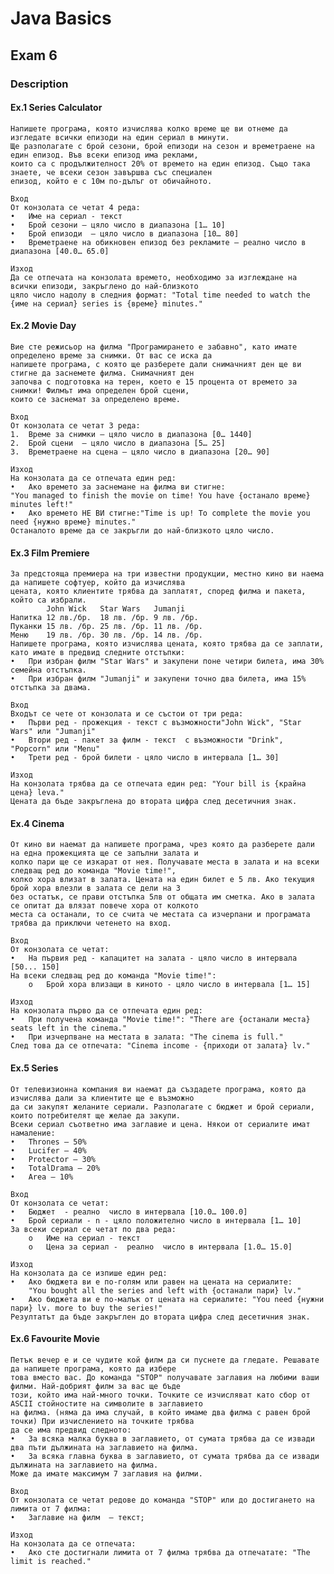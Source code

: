 # Java Basics

## Exam 6

### Description

#### Ex.1 Series Calculator
    Напишете програма, която изчислява колко време ще ви отнеме да изгледате всички епизоди на един сериал в минути.
    Ще разполагате с брой сезони, брой епизоди на сезон и времетраене на един епизод. Във всеки епизод има реклами,
    които са с продължителност 20% от времето на един епизод. Също така знаете, че всеки сезон завършва със специален
    епизод, който е с 10м по-дълъг от обичайното. 

    Вход 
    От конзолата се четат 4 реда: 
    •	Име на сериал - текст 
    •	Брой сезони – цяло число в диапазона [1… 10] 
    •	Брой епизоди  – цяло число в диапазона [10… 80] 
    •	Времетраене на обикновен епизод без рекламите – реално число в диапазона [40.0… 65.0] 

    Изход 
    Да се отпечата на конзолата времето, необходимо за изглеждане на всички епизоди, закръглено до най-близкото 
    цяло число надолу в следния формат: "Total time needed to watch the {име на сериал} series is {време} minutes."

#### Ex.2 Movie Day
    Вие сте режисьор на филма "Програмирането е забавно", като имате определено време за снимки. От вас се иска да
    напишете програма, с която ще разберете дали снимачният ден ще ви стигне да заснемете филма. Снимачният ден 
    започва с подготовка на терен, което е 15 процента от времето за снимки! Филмът има определен брой сцени, 
    които се заснемат за определено време. 

    Вход 
    От конзолата се четат 3 реда: 
    1.	Време за снимки – цяло число в диапазона [0… 1440] 
    2.	Брой сцени  – цяло число в диапазона [5… 25] 
    3.	Времетраене на сцена – цяло число в диапазона [20… 90] 

    Изход 
    На конзолата да се отпечата един ред: 
    •	Ако времето за заснемане на филма ви стигне: 
    "You managed to finish the movie on time! You have {останало време} minutes left!" 
    •	Ако времето НЕ ВИ стигне:"Time is up! To complete the movie you need {нужно време} minutes." 
    Останалото време да се закръгли до най-близкото цяло число.

#### Ex.3 Film Premiere
    За предстояща премиера на три известни продукции, местно кино ви наема да напишете софтуер, който да изчислява
    цената, която клиентите трябва да заплатят, според филма и пакета, който са избрали. 
            John Wick	Star Wars	Jumanji 
    Напитка	12 лв./бр.	18 лв. /бр.	9 лв. /бр. 
    Пуканки	15 лв. /бр.	25 лв. /бр.	11 лв. /бр. 
    Меню	19 лв. /бр.	30 лв. /бр.	14 лв. /бр. 
    Напишете програма, която изчислява цената, която трябва да се заплати, като имате в предвид следните отстъпки: 
    •	При избран филм "Star Wars" и закупени поне четири билета, има 30% семейна отстъпка. 
    •	При избран филм "Jumanji" и закупени точно два билета, има 15% отстъпка за двама. 

    Вход 
    Входът се чете от конзолата и се състои от три реда: 
    •	Първи ред - прожекция - текст с възможности"John Wick", "Star Wars" или "Jumanji" 
    •	Втори ред - пакет за филм - текст  с възможности "Drink", "Popcorn" или "Menu" 
    •	Трети ред - брой билети - цяло число в интервала [1… 30] 

    Изход 
    На конзолата трябва да се отпечата един ред: "Your bill is {крайна цена} leva." 
    Цената да бъде закръглена до втората цифра след десетичния знак.

#### Ex.4 Cinema
    От кино ви наемат да напишете програма, чрез която да разберете дали на една прожекцията ще се запълни залата и
    колко пари ще се изкарат от нея. Получавате места в залата и на всеки следващ ред до команда "Movie time!",
    колко хора влизат в залата. Цената на един билет е 5 лв. Ако текущия брой хора влезли в залата се дели на 3 
    без остатък, се прави отстъпка 5лв от общата им сметка. Ако в залата се опитат да влязат повече хора от колкото
    места са останали, то се счита че местата са изчерпани и програмата трябва да приключи четенето на вход. 

    Вход 
    От конзолата се четат:
    •	На първия ред - капацитет на залата - цяло число в интервала [50... 150] 
    На всеки следващ ред до команда "Movie time!":
        o	Брой хора влизащи в киното - цяло число в интервала [1… 15] 

    Изход 
    На конзолата първо да се отпечата един ред:
    •	При получена команда "Movie time!": "There are {останали места} seats left in the cinema."
    •	При изчерпване на местата в залата: "The cinema is full." 
    След това да се отпечата: "Cinema income - {приходи от залата} lv."

#### Ex.5 Series
    От телевизионна компания ви наемат да създадете програма, която да изчислява дали за клиентите ще е възможно 
    да си закупят желаните сериали. Разполагате с бюджет и брой сериали, които потребителят ще желае да закупи. 
    Всеки сериал съответно има заглавие и цена. Някои от сериалите имат намаление: 
    •	Thrones – 50% 
    •	Lucifer – 40% 
    •	Protector – 30% 
    •	TotalDrama – 20% 
    •	Area – 10% 

    Вход 
    От конзолата се четат: 
    •	Бюджет  - реално  число в интервала [10.0… 100.0] 
    •	Брой сериали - n - цяло положително число в интервала [1… 10] 
    За всеки сериал се четат по два реда: 
        o	Име на сериал - текст 
        o	Цена за сериал -  реално  число в интервала [1.0… 15.0] 

    Изход 
    На конзолата да се изпише един ред: 
    •	Ако бюджета ви е по-голям или равен на цената на сериалите: 
        "You bought all the series and left with {останали пари} lv." 
    •	Ако бюджета ви е по-малък от цената на сериалите: "You need {нужни пари} lv. more to buy the series!" 
    Резултатът да бъде закръглен до втората цифра след десетичния знак.

#### Ex.6 Favourite Movie
    Петък вечер е и се чудите кой филм да си пуснете да гледате. Решавате да напишете програма, която да избере 
    това вместо вас. До команда "STOP" получавате заглавия на любими ваши филми. Най-добрият филм за вас ще бъде
    този, който има най-много точки. Точките се изчисляват като сбор от ASCII стойностите на символите в заглавието
    на филма. (няма да има случай, в който имаме два филма с равен брой точки) При изчислението на точките трябва 
    да се има предвид следното: 
    •	За всяка малка буква в заглавието, от сумата трябва да се извади два пъти дължината на заглавието на филма. 
    •	За всяка главна буква в заглавието, от сумата трябва да се извади дължината на заглавието на филма. 
    Може да имате максимум 7 заглавия на филми. 

    Вход 
    От конзолата се четат редове до команда "STOP" или до достигането на лимита от 7 филма: 
    •	Заглавие на филм  – текст; 

    Изход 
    На конзолата да се отпечата: 
    •	Ако сте достигнали лимита от 7 филма трябва да отпечатате: "The limit is reached."
